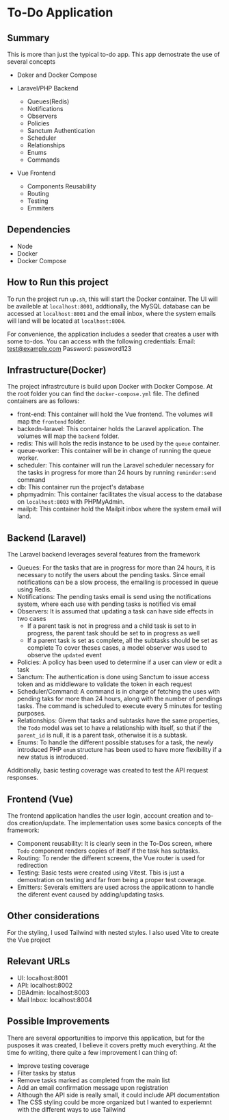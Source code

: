 # To-Do Application

## Summary
This is more than just the typical to-do app. This app demostrate the use of several concepts
- Doker and Docker Compose
- Laravel/PHP Backend
  - Queues(Redis)
  - Notifications
  - Observers
  - Policies
  - Sanctum Authentication
  - Scheduler
  - Relationships
  - Enums
  - Commands
    
- Vue Frontend
  - Components Reusability
  - Routing
  - Testing
  - Emmiters
 
## Dependencies
- Node
- Docker
- Docker Compose

## How to Run this project
To run the project run `up.sh`, this will start the Docker container. The UI will be availeble at `localhost:8001`, addtionally, the MySQL database can be accessed at `localhost:8001` and the email inbox, where the system emails will land will be located at `localhost:8004`.

For convenience, the application includes a seeder that creates a user with some to-dos. You can access with the following credentials:
Email: test@example.com
Password: password123

## Infrastructure(Docker)
The project infrastrcuture is build upon Docker with Docker Compose. At the root folder you can find the `docker-compose.yml` file. The defined containers are as follows:
- front-end: This container will hold the Vue frontend. The volumes will map the `frontend` folder.
- backedn-laravel: This container holds the Laravel application. The volumes will map the `backend` folder.
- redis: This will hols the redis instance to be used by the `queue` container.
- queue-worker: This container will be in change of running the queue worker.
- scheduler: This container will run the Laravel scheduler necessary for the tasks in progress for more than 24 hours by running `reminder:send` command
- db: This container run the project's database
- phpmyadmin: This container facilitates the visual access to the database on `localhost:8003` with PHPMyAdmin.
- mailpit: This container hold the Mailpit inbox where the system email will land.

## Backend (Laravel)
The Laravel backend leverages several features from the framework
- Queues: For the tasks that are in progress for more than 24 hours, it is necessary to notify the users about the pending tasks. Since email notifications can be a slow process, the emailing is processed in queue using Redis.
- Notifications: The pending tasks email is send using the notifications system, where each use with pending tasks is notified vis email
- Observers: It is assumed that updating a task can have side effects in two cases
  - If a parent task is not in progress and a child task is set to in progress, the parent task should be set to in progress as well
  - If a parent task is set as complete, all the subtasks should be set as complete
 To cover theses cases, a model observer was used to observe the `updated` event
- Policies: A policy has been used to determine if a user can view or edit a task
- Sanctum: The authentication is done using Sanctum to issue access token and as middleware to validate the token in each request
- Scheduler/Command: A command is in charge of fetching the uses with pending taks for more than 24 hours, along with the number of pendings tasks. The command is scheduled to execute every 5 minutes for testing purposes.
- Relationships: Givem that tasks and subtasks have the same properties, the `Todo` model was set to have a relationship with itself, so that if the `parent_id` is null, it is a parent task, otherwise it is a subtask.
- Enums: To handle the different possible statuses for a task, the newly introduced PHP `enum` structure has been used to have more flexibility if a new status is introduced.

Additionally, basic testing coverage was created to test the API request responses.

## Frontend (Vue)
The frontend application handles the user login, account creation and to-dos creation/update. The implementation uses some basics concepts of the framework:
- Component reusability: It is clearly seen in the To-Dos screen, where `Todo` component renders copies of itself if the task has subtasks.
- Routing: To render the different screens, the Vue router is used for redirection
- Testing: Basic tests were created using Vitest. Tbis is just a demostration on testing and far from being a proper test coverage.
- Emitters: Severals emitters are used across the applicationn to handle the diferent event caused by adding/updating tasks.

## Other considerations
For the styling, I used Tailwind with nested styles. I also used Vite to create the Vue project

## Relevant URLs

- UI: localhost:8001
- API: localhost:8002
- DBAdmin: localhost:8003
- Mail Inbox: localhost:8004

## Possible Improvements
There are several opportunities to imporve this application, but for the pusposes it was created, I believe it covers pretty much everything. At the time fo writing, there quite a few improvement I can thing of:
- Improve testing coverage
- Filter tasks by status
- Remove tasks marked as completed from the main list
- Add an email confirmation message upon registration
- Although the API side is really small, it could include API documentation
- The CSS styling could be more organized but I wanted to experiemnt with the different ways to use Tailwind



